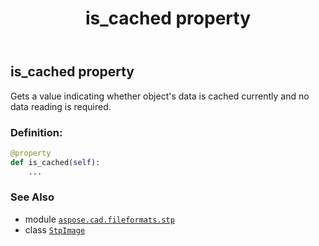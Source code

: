 ﻿---
title: is_cached property
second_title: Aspose.CAD for Python via .NET API References
description: 
type: docs
weight: 220
url: /aspose.cad.fileformats.stp/stpimage/is_cached/
is_root: false
---

## is_cached property


Gets a value indicating whether object's data is cached currently and no data reading is required.
### Definition:
```python
@property
def is_cached(self):
    ...
```

### See Also
* module [`aspose.cad.fileformats.stp`](../../)
* class [`StpImage`](/cad/python-net/aspose.cad.fileformats.stp/stpimage)
